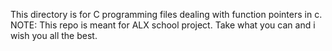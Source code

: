 
This directory is for C programming files dealing with function pointers in c.
NOTE: This repo is meant  for ALX school project. Take what you can and i wish you all the best.
